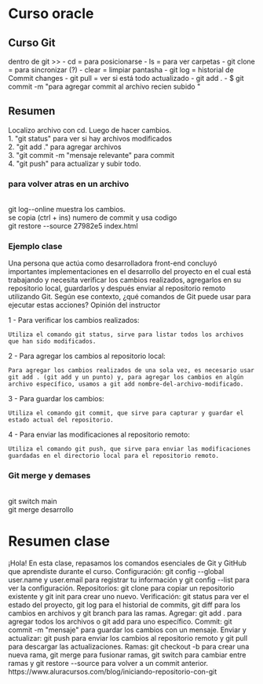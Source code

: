 <h1> Curso oracle </h1>

<h2>Curso Git </h2>
dentro de git >>
  - cd = para posicionarse
  - ls = para ver carpetas
  - git clone = para sincronizar (?)
  - clear = limpiar pantasha
  - git log = historial de Commit changes
  - git pull = ver si está todo actualizado
  - git add .
  - $ git commit -m "para agregar commit al archivo recien subido "
<h2> Resumen</h2>
<p>Localizo archivo con cd. Luego de hacer cambios.
  <br>1. "git status" para ver si hay archivos modificados
  <br>2. "git add ." para agregar archivos
  <br>3. "git commit -m "mensaje relevante" para commit
  <br>4. "git push" para actualizar y subir todo.
  <br> <h3> para volver atras en un archivo </h3>
  <br> git log--online muestra los cambios. 
  <br> se copia (ctrl + ins) numero de commit y usa codigo
  <br> git restore --source 27982e5 index.html
</p>

<p>
  <h3> Ejemplo clase </h3>
  

Una persona que actúa como desarrolladora front-end concluyó importantes implementaciones en el desarrollo del proyecto en el cual está trabajando y necesita verificar los cambios realizados, agregarlos en su repositorio local, guardarlos y después enviar al repositorio remoto utilizando Git. Según ese contexto, ¿qué comandos de Git puede usar para ejecutar estas acciones?
Opinión del instructor

1 - Para verificar los cambios realizados:

    Utiliza el comando git status, sirve para listar todos los archivos que han sido modificados.

2 - Para agregar los cambios al repositorio local:

    Para agregar los cambios realizados de una sola vez, es necesario usar git add . (git add y un punto) y, para agregar los cambios en algún archivo específico, usamos a git add nombre-del-archivo-modificado.

3 - Para guardar los cambios:

    Utiliza el comando git commit, que sirve para capturar y guardar el estado actual del repositorio.

4 - Para enviar las modificaciones al repositorio remoto:

    Utiliza el comando git push, que sirve para enviar las modificaciones guardadas en el directorio local para el repositorio remoto.


</p>

<h3>Git merge y demases</h3>
<br>git switch main
<br>git merge desarrollo
<h1>Resumen clase </h1>
¡Hola! En esta clase, repasamos los comandos esenciales de Git y GitHub que aprendiste durante el curso.
Configuración: git config --global user.name y user.email para registrar tu información y git config --list para ver la configuración.
Repositorios: git clone para copiar un repositorio existente y git init para crear uno nuevo.
Verificación: git status para ver el estado del proyecto, git log para el historial de commits, git diff para los cambios en archivos y git branch para las ramas.
Agregar: git add . para agregar todos los archivos o git add <nombre_archivo> para uno específico.
Commit: git commit -m "mensaje" para guardar los cambios con un mensaje.
Enviar y actualizar: git push para enviar los cambios al repositorio remoto y git pull para descargar las actualizaciones.
Ramas: git checkout -b <nombre_rama> para crear una nueva rama, git merge para fusionar ramas, git switch para cambiar entre ramas y git restore --source <hash> para volver a un commit anterior.
https://www.aluracursos.com/blog/iniciando-repositorio-con-git

